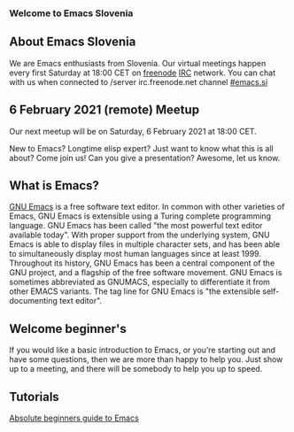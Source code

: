 ### Welcome to Emacs Slovenia

## About Emacs Slovenia
We are Emacs enthusiasts from Slovenia. Our virtual meetings happen every first Saturday at 18:00 CET on [freenode](http://www.freenode.net) [IRC](https://en.wikipedia.org/wiki/Internet_Relay_Chat) network. You can chat with us when connected to /server irc.freenode.net channel [#emacs.si](https://webchat.freenode.net/#emacs.si)

## 6 February 2021 (remote) Meetup
Our next meetup will be on Saturday, 6 February 2021 at 18:00 CET.

New to Emacs? Longtime elisp expert? Just want to know what this is all about? Come join us! Can you give a presentation? Awesome, let us know.

## What is Emacs?
[GNU Emacs](https://www.gnu.org/software/emacs/) is a free software text editor. In common with other varieties of Emacs, GNU Emacs is extensible using a Turing complete programming language. GNU Emacs has been called "the most powerful text editor available today". With proper support from the underlying system, GNU Emacs is able to display files in multiple character sets, and has been able to simultaneously display most human languages since at least 1999. Throughout its history, GNU Emacs has been a central component of the GNU project, and a flagship of the free software movement. GNU Emacs is sometimes abbreviated as GNUMACS, especially to differentiate it from other EMACS variants. The tag line for GNU Emacs is "the extensible self-documenting text editor".

## Welcome beginner's
If you would like a basic introduction to Emacs, or you’re starting out and have some questions, then we are more than happy to help you. Just show up to a meeting, and there will be somebody to help you up to speed.

## Tutorials
[Absolute beginners guide to Emacs](http://www.jesshamrick.com/2012/09/10/absolute-beginners-guide-to-emacs/)
